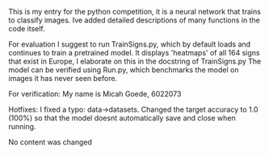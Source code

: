 This is my entry for the python competition, it is a neural network that trains to classify images. Ive added detailed descriptions of many functions in the code itself.

For evaluation I suggest to run TrainSigns.py, which by default loads and continues to train a pretrained model. It displays 'heatmaps' of all 164 signs that exist in Europe, I elaborate on this in the docstring of TrainSigns.py
The model can be verified using Run.py, which benchmarks the model on images it has never seen before.

For verification: My name is Micah Goede, 6022073

Hotfixes: 
I fixed a typo: data->datasets. 
Changed the target accuracy to 1.0 (100%) so that the model doesnt automatically save and close when running.

No content was changed